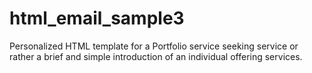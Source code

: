 # html_email_sample3
Personalized HTML template for a Portfolio service seeking service or rather a brief and simple introduction of an individual offering services.
